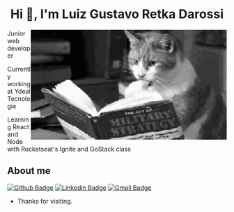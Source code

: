 <h1 align="center">Hi 👋, I'm Luiz Gustavo Retka Darossi</h1>

<img align="right" width="450px" src="./e84617ca70742151120affdfa77ebb2e-1.gif">

<!-- ## I'm Luiz Gustavo Retka Darossi! -->
Junior web developer

Currently working at Ydeal Tecnologia

Learning React and Node with Rocketseat's Ignite and GoStack class

## About me

[![Github Badge](https://img.shields.io/badge/-Github-000?style=flat-square&logo=Github&logoColor=white&link=https://github.com/luizgustavodarossi)](https://github.com/luizgustavodarossi)
[![Linkedin Badge](https://img.shields.io/badge/-LinkedIn-blue?style=flat-square&logo=Linkedin&logoColor=white&link=https://www.linkedin.com/in/luiz-gustavo-retka-darossi-78b207183/)](https://www.linkedin.com/in/luiz-gustavo-retka-darossi-78b207183/)
[![Gmail Badge](https://img.shields.io/badge/-Gmail-c14438?style=flat-square&logo=Gmail&logoColor=white&link=mailto:luizgustavodarossi@gmail.com)](mailto:luizgustavodarossi@gmail.com)

- Thanks for visiting.
